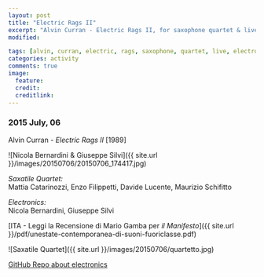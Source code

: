 ```yaml
---
layout: post
title: "Electric Rags II"
excerpt: "Alvin Curran - Electric Rags II, for saxophone quartet & live electronics."
modified: 

tags: [alvin, curran, electric, rags, saxophone, quartet, live, electronics]
categories: activity
comments: true
image:
  feature: 
  credit: 
  creditlink: 
---
```


### 2015 July, 06

Alvin Curran - *Electric Rags II* [1989]

![Nicola Bernardini & Giuseppe Silvi]({{ site.url }}/images/20150706/20150706_174417.jpg)

*Saxatile Quartet:*    
Mattia Catarinozzi, Enzo Filippetti, Davide Lucente, Maurizio Schifitto

*Electronics:*    
Nicola Bernardini, Giuseppe Silvi

[ITA - Leggi la Recensione di Mario Gamba per *il Manifesto*]({{ site.url }}/pdf/unestate-contemporanea-di-suoni-fuoriclasse.pdf)

![Saxatile Quartet]({{ site.url }}/images/20150706/quartetto.jpg)

[GitHub Repo about electronics](https://github.com/nicb/Electric-Rags-by-Alvin-Curran)
